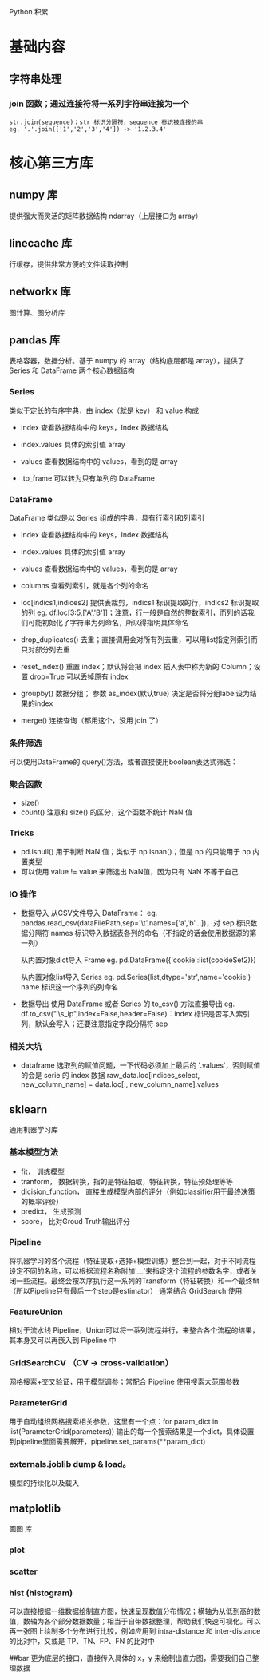 Python 积累

# 基础内容

## 字符串处理

### join 函数；通过连接符将一系列字符串连接为一个
	str.join(sequence)；str 标识分隔符，sequence 标识被连接的串
	eg. '.'.join(['1','2','3','4']) -> '1.2.3.4'

# 核心第三方库
## numpy 库
提供强大而灵活的矩阵数据结构 ndarray（上层接口为 array）

## linecache 库
行缓存，提供非常方便的文件读取控制

## networkx 库
图计算、图分析库

## pandas 库
表格容器，数据分析。基于 numpy 的 array（结构底层都是 array），提供了 Series 和 DataFrame 两个核心数据结构

### Series
类似于定长的有序字典，由 index（就是 key） 和 value 构成
- index			查看数据结构中的 keys，Index 数据结构
- index.values  具体的索引值 array
- values		查看数据结构中的 values，看到的是 array

- .to_frame 可以转为只有单列的 DataFrame

### DataFrame
DataFrame 类似是以 Series 组成的字典，具有行索引和列索引
- index			查看数据结构中的 keys，Index 数据结构
- index.values  具体的索引值 array
- values		查看数据结构中的 values，看到的是 array
- columns		查看列索引，就是各个列的命名

- loc[indics1,indices2] 提供表裁剪，indics1 标识提取的行，indics2 标识提取的列
	eg. df.loc[3:5,['A','B']]；注意，行一般是自然的整数索引，而列的话我们可能初始化了字符串为列命名，所以得指明具体命名

- drop_duplicates()		去重；直接调用会对所有列去重，可以用list指定列索引而只对部分列去重

- reset_index()			重置 index；默认将会把 index 插入表中称为新的 Column；设置 drop=True 可以丢掉原有 index

- groupby()		数据分组；
	参数 as_index(默认true) 决定是否将分组label设为结果的index
- merge()		连接查询（都用这个，没用 join 了）

### 条件筛选
可以使用DataFrame的.query()方法，或者直接使用boolean表达式筛选：


### 聚合函数
- size()
- count()		注意和 size() 的区分，这个函数不统计 NaN 值

### Tricks
- pd.isnull()		用于判断 NaN 值；类似于 np.isnan()；但是 np 的只能用于 np 内置类型
- 可以使用 value != value 来筛选出 NaN值，因为只有 NaN 不等于自己

### IO 操作
- 数据导入
	从CSV文件导入 DataFrame：
	eg. pandas.read_csv(dataFilePath,sep='\t',names=['a','b'...])，对
	sep 	标识数据分隔符
	names 	标识导入数据表各列的命名（不指定的话会使用数据源的第一列）

	从内置对象dict导入 Frame
	eg. pd.DataFrame({'cookie':list(cookieSet2)})
	
	从内置对象list导入 Series
	eg. pd.Series(list,dtype='str',name='cookie')
	name 	标识这一个序列的列命名

- 数据导出
	使用 DataFrame 或者 Series 的 to_csv() 方法直接导出
	eg.  df.to_csv(".\\s_ip",index=False,header=False)：index 标识是否写入索引列，默认会写入；还要注意指定字段分隔符 sep 

### 相关大坑
- dataframe 选取列的赋值问题，一下代码必须加上最后的 '.values'，否则赋值的会是 serie 的 index 数据
	raw_data.loc[indices_select, new_column_name] = data.loc[:, new_column_name].values

## sklearn
通用机器学习库

### 基本模型方法
- fit， 训练模型
- tranform， 数据转换，指的是特征抽取，特征转换，特征预处理等等
- dicision_function， 直接生成模型内部的评分（例如classifier用于最终决策的概率评价）
- predict， 生成预测
- score， 比对Groud Truth输出评分

### Pipeline
将机器学习的各个流程（特征提取+选择+模型训练）整合到一起，对于不同流程设定不同的名称，可以根据流程名称附加'__'来指定这个流程的参数名字，或者关闭一些流程。最终会按次序执行这一系列的Transform（特征转换）和一个最终fit（所以Pipeline只有最后一个step是estimator）
通常结合 GridSearch 使用

### FeatureUnion
相对于流水线 Pipeline，Union可以将一系列流程并行，来整合各个流程的结果，其本身又可以再嵌入到 Pipeline 中

### GridSearchCV （CV -> cross-validation）
网格搜索+交叉验证，用于模型调参；常配合 Pipeline 使用搜索大范围参数

### ParameterGrid
用于自动组织网格搜索相关参数，这里有一个点：for param_dict in list(ParameterGrid(parameters)) 输出的每一个搜索结果是一个dict，具体设置到pipeline里面需要解开，pipeline.set_params(**param_dict)

### externals.joblib dump & load。
模型的持续化以及载入

## matplotlib
画图 库
### plot

### scatter

### hist (histogram)
可以直接根据一维数据绘制直方图，快速呈现数值分布情况；横轴为从低到高的数值，数轴为各个部分数据数量；相当于自带数据整理，帮助我们快速可视化。可以再一张图上绘制多个分布进行比较，例如应用到 intra-distance 和 inter-distance 的比对中，又或是 TP、TN、FP、FN 的比对中 

##bar 更为底层的接口，直接传入具体的 x，y 来绘制出直方图，需要我们自己整理数据



